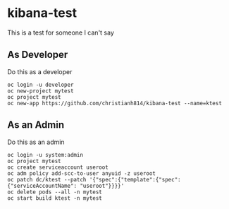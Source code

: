 # kibana-test

This is a test for someone I can't say

## As Developer

Do this as a developer

```
oc login -u developer
oc new-project mytest
oc project mytest
oc new-app https://github.com/christianh814/kibana-test --name=ktest
```

## As an Admin

Do this as an admin

```
oc login -u system:admin
oc project mytest
oc create serviceaccount useroot
oc adm policy add-scc-to-user anyuid -z useroot
oc patch dc/ktest --patch '{"spec":{"template":{"spec":{"serviceAccountName": "useroot"}}}}'
oc delete pods --all -n mytest
oc start build ktest -n mytest
```
